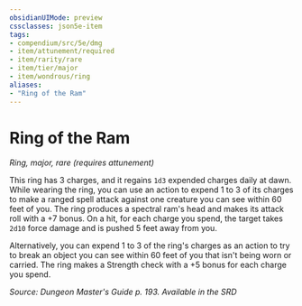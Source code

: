```yaml
---
obsidianUIMode: preview
cssclasses: json5e-item
tags:
- compendium/src/5e/dmg
- item/attunement/required
- item/rarity/rare
- item/tier/major
- item/wondrous/ring
aliases: 
- "Ring of the Ram"
---
```

# Ring of the Ram
*Ring, major, rare (requires attunement)*  


This ring has 3 charges, and it regains `1d3` expended charges daily at dawn. While wearing the ring, you can use an action to expend 1 to 3 of its charges to make a ranged spell attack against one creature you can see within 60 feet of you. The ring produces a spectral ram's head and makes its attack roll with a +7 bonus. On a hit, for each charge you spend, the target takes `2d10` force damage and is pushed 5 feet away from you.

Alternatively, you can expend 1 to 3 of the ring's charges as an action to try to break an object you can see within 60 feet of you that isn't being worn or carried. The ring makes a Strength check with a +5 bonus for each charge you spend.

*Source: Dungeon Master's Guide p. 193. Available in the <span title='Systems Reference Document (5.1)'>SRD</span>*